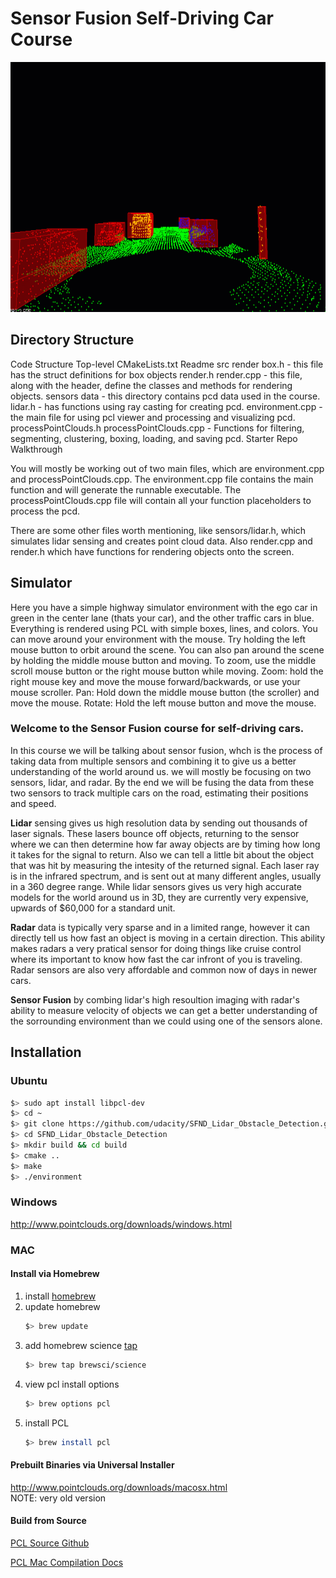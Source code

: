 # Sensor Fusion Self-Driving Car Course

<img src="media/ObstacleDetectionFPS.gif" width="700" height="400" />


## Directory Structure
Code Structure
Top-level CMakeLists.txt
Readme
src
render
box.h - this file has the struct definitions for box objects
render.h
render.cpp - this file, along with the header, define the classes and methods for rendering objects.
sensors
data - this directory contains pcd data used in the course.
lidar.h - has functions using ray casting for creating pcd.
environment.cpp - the main file for using pcl viewer and processing and visualizing pcd.
processPointClouds.h
processPointClouds.cpp - Functions for filtering, segmenting, clustering, boxing, loading, and saving pcd.
Starter Repo Walkthrough

You will mostly be working out of two main files, which are environment.cpp and processPointClouds.cpp. The environment.cpp file contains the main function and will generate the runnable executable. The processPointClouds.cpp file will contain all your function placeholders to process the pcd.

There are some other files worth mentioning, like sensors/lidar.h, which simulates lidar sensing and creates point cloud data. Also render.cpp and render.h which have functions for rendering objects onto the screen.

## Simulator
Here you have a simple highway simulator environment with the ego car in green in the center lane (thats your car), and the other traffic cars in blue. Everything is rendered using PCL with simple boxes, lines, and colors. You can move around your environment with the mouse. Try holding the left mouse button to orbit around the scene. You can also pan around the scene by holding the middle mouse button and moving. To zoom, use the middle scroll mouse button or the right mouse button while moving.
Zoom: hold the right mouse key and move the mouse forward/backwards, or use your mouse scroller.
Pan: Hold down the middle mouse button (the scroller) and move the mouse.
Rotate: Hold the left mouse button and move the mouse.


### Welcome to the Sensor Fusion course for self-driving cars.

In this course we will be talking about sensor fusion, whch is the process of taking data from multiple sensors and combining it to give us a better understanding of the world around us. we will mostly be focusing on two sensors, lidar, and radar. By the end we will be fusing the data from these two sensors to track multiple cars on the road, estimating their positions and speed.

**Lidar** sensing gives us high resolution data by sending out thousands of laser signals. These lasers bounce off objects, returning to the sensor where we can then determine how far away objects are by timing how long it takes for the signal to return. Also we can tell a little bit about the object that was hit by measuring the intesity of the returned signal. Each laser ray is in the infrared spectrum, and is sent out at many different angles, usually in a 360 degree range. While lidar sensors gives us very high accurate models for the world around us in 3D, they are currently very expensive, upwards of $60,000 for a standard unit.

**Radar** data is typically very sparse and in a limited range, however it can directly tell us how fast an object is moving in a certain direction. This ability makes radars a very pratical sensor for doing things like cruise control where its important to know how fast the car infront of you is traveling. Radar sensors are also very affordable and common now of days in newer cars.

**Sensor Fusion** by combing lidar's high resoultion imaging with radar's ability to measure velocity of objects we can get a better understanding of the sorrounding environment than we could using one of the sensors alone.


## Installation

### Ubuntu 

```bash
$> sudo apt install libpcl-dev
$> cd ~
$> git clone https://github.com/udacity/SFND_Lidar_Obstacle_Detection.git
$> cd SFND_Lidar_Obstacle_Detection
$> mkdir build && cd build
$> cmake ..
$> make
$> ./environment
```

### Windows 

http://www.pointclouds.org/downloads/windows.html

### MAC

#### Install via Homebrew
1. install [homebrew](https://brew.sh/)
2. update homebrew 
	```bash
	$> brew update
	```
3. add  homebrew science [tap](https://docs.brew.sh/Taps) 
	```bash
	$> brew tap brewsci/science
	```
4. view pcl install options
	```bash
	$> brew options pcl
	```
5. install PCL 
	```bash
	$> brew install pcl
	```

#### Prebuilt Binaries via Universal Installer
http://www.pointclouds.org/downloads/macosx.html  
NOTE: very old version 

#### Build from Source

[PCL Source Github](https://github.com/PointCloudLibrary/pcl)

[PCL Mac Compilation Docs](http://www.pointclouds.org/documentation/tutorials/compiling_pcl_macosx.php)
